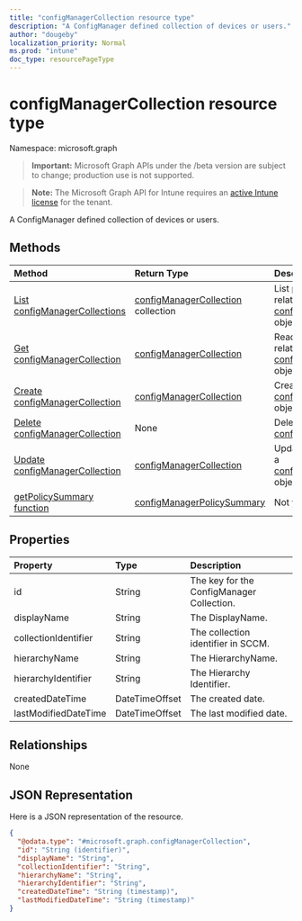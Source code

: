 ```yaml
---
title: "configManagerCollection resource type"
description: "A ConfigManager defined collection of devices or users."
author: "dougeby"
localization_priority: Normal
ms.prod: "intune"
doc_type: resourcePageType
---
```


# configManagerCollection resource type

Namespace: microsoft.graph

> **Important:** Microsoft Graph APIs under the /beta version are subject to change; production use is not supported.

> **Note:** The Microsoft Graph API for Intune requires an [active Intune license](https://go.microsoft.com/fwlink/?linkid=839381) for the tenant.

A ConfigManager defined collection of devices or users.

## Methods
|Method|Return Type|Description|
|:---|:---|:---|
|[List configManagerCollections](../api/intune-partnerintegration-configmanagercollection-list.md)|[configManagerCollection](../resources/intune-partnerintegration-configmanagercollection.md) collection|List properties and relationships of the [configManagerCollection](../resources/intune-partnerintegration-configmanagercollection.md) objects.|
|[Get configManagerCollection](../api/intune-partnerintegration-configmanagercollection-get.md)|[configManagerCollection](../resources/intune-partnerintegration-configmanagercollection.md)|Read properties and relationships of the [configManagerCollection](../resources/intune-partnerintegration-configmanagercollection.md) object.|
|[Create configManagerCollection](../api/intune-partnerintegration-configmanagercollection-create.md)|[configManagerCollection](../resources/intune-partnerintegration-configmanagercollection.md)|Create a new [configManagerCollection](../resources/intune-partnerintegration-configmanagercollection.md) object.|
|[Delete configManagerCollection](../api/intune-partnerintegration-configmanagercollection-delete.md)|None|Deletes a [configManagerCollection](../resources/intune-partnerintegration-configmanagercollection.md).|
|[Update configManagerCollection](../api/intune-partnerintegration-configmanagercollection-update.md)|[configManagerCollection](../resources/intune-partnerintegration-configmanagercollection.md)|Update the properties of a [configManagerCollection](../resources/intune-partnerintegration-configmanagercollection.md) object.|
|[getPolicySummary function](../api/intune-partnerintegration-configmanagercollection-getpolicysummary.md)|[configManagerPolicySummary](../resources/intune-partnerintegration-configmanagerpolicysummary.md)|Not yet documented|

## Properties
|Property|Type|Description|
|:---|:---|:---|
|id|String|The key for the ConfigManager Collection.|
|displayName|String|The DisplayName.|
|collectionIdentifier|String|The collection identifier in SCCM.|
|hierarchyName|String|The HierarchyName.|
|hierarchyIdentifier|String|The Hierarchy Identifier.|
|createdDateTime|DateTimeOffset|The created date.|
|lastModifiedDateTime|DateTimeOffset|The last modified date.|

## Relationships
None

## JSON Representation
Here is a JSON representation of the resource.
<!-- {
  "blockType": "resource",
  "keyProperty": "id",
  "@odata.type": "microsoft.graph.configManagerCollection"
}
-->
``` json
{
  "@odata.type": "#microsoft.graph.configManagerCollection",
  "id": "String (identifier)",
  "displayName": "String",
  "collectionIdentifier": "String",
  "hierarchyName": "String",
  "hierarchyIdentifier": "String",
  "createdDateTime": "String (timestamp)",
  "lastModifiedDateTime": "String (timestamp)"
}
```






